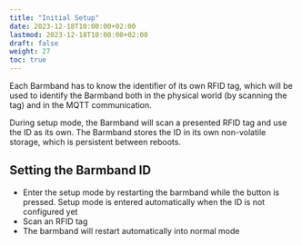 ```yaml
---
title: "Initial Setup"
date: 2023-12-18T10:00:00+02:00
lastmod: 2023-12-18T10:00:00+02:00
draft: false
weight: 27
toc: true
---
```



Each Barmband has to know the identifier of its own RFID tag, which will be used to identify the Barmband both in the physical world (by scanning the tag) and in the MQTT communication.

During setup mode, the Barmband will scan a presented RFID tag and use the ID as its own.
The Barmband stores the ID in its own non-volatile storage, which is persistent between reboots.

## Setting the Barmband ID

- Enter the setup mode by restarting the barmband while the button is pressed. Setup mode is entered automatically when the ID is not configured yet
- Scan an RFID tag
- The barmband will restart automatically into normal mode

